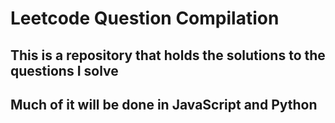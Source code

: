 # Leetcode Question Compilation

## This is a repository that holds the solutions to the questions I solve

## Much of it will be done in JavaScript and Python
